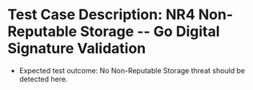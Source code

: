 # Test Case Description: NR4 Non-Reputable Storage -- Go Digital Signature Validation
- Expected test outcome: No Non-Reputable Storage threat should be detected here.